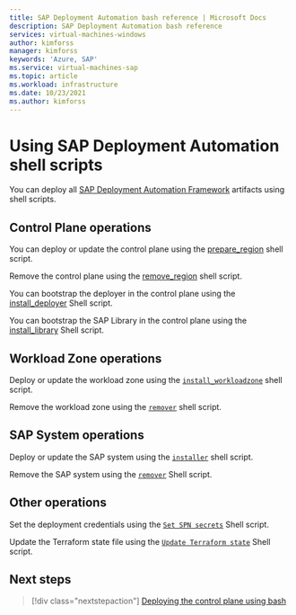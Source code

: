 ```yaml
---
title: SAP Deployment Automation bash reference | Microsoft Docs
description: SAP Deployment Automation bash reference
services: virtual-machines-windows
author: kimforss
manager: kimforss
keywords: 'Azure, SAP'
ms.service: virtual-machines-sap
ms.topic: article
ms.workload: infrastructure
ms.date: 10/23/2021
ms.author: kimforss
---
```


# Using SAP Deployment Automation shell scripts

You can deploy all [SAP Deployment Automation Framework](automation-deployment-framework.md) artifacts using shell scripts.

## Control Plane operations

You can deploy or update the control plane using the [prepare_region](bash/automation-prepare-region.md) shell script.

Remove the control plane using the [remove_region](bash/automation-remove-region.md) shell script.

You can bootstrap the deployer in the control plane using the [install_deployer](bash/automation-install_deployer.md) Shell script.

You can bootstrap the SAP Library in the control plane using the [install_library](bash/automation-install_library.md) Shell script.

## Workload Zone operations

Deploy or update the workload zone using the [`install_workloadzone`](bash/automation-install_workloadzone.md) shell script.

Remove the workload zone using the [`remover`](bash/automation-remover.md) shell script.


## SAP System operations

Deploy or update the SAP system using the [`installer`](bash/automation-installer.md) shell script.

Remove the SAP system using the [`remover`](bash/automation-remover.md)  Shell script.


## Other operations

Set the deployment credentials using the
[`Set SPN secrets`](bash/automation-set-secrets.md) Shell script.

Update the Terraform state file using the
[`Update Terraform state`](bash/automation-advanced_state_management.md) Shell script.

## Next steps

> [!div class="nextstepaction"]
> [Deploying the control plane using bash](bash/automation-prepare-region.md)
